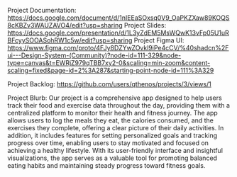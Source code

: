 Project Documentation: https://docs.google.com/document/d/1nIEEaSOxsq0V9_OaPKZXaw89KOQS8cKBZv3WAUZAVO4/edit?usp=sharing
Project Slides: https://docs.google.com/presentation/d/1L3yZdEM5MsWQwK13vFp05U1uRBFcyySOOASohRW1c5w/edit?usp=sharing
Project Figma UI: https://www.figma.com/proto/4FJy8DZYwZOvkl9iPe4cCV/%40shadcn%2Fui---Design-System-(Community)?node-id=111-329&node-type=canvas&t=EWRjZ979qTBB7xy2-0&scaling=min-zoom&content-scaling=fixed&page-id=2%3A287&starting-point-node-id=111%3A329

Project Backlog: https://github.com/users/qthenos/projects/3/views/1

Project Blurb: Our project is a comprehensive app designed to help users track their food and exercise data throughout the day, providing them with a centralized platform 
to monitor their health and fitness journey. The app allows users to log the meals they eat, the calories consumed, and the exercises they complete, offering a clear 
picture of their daily activities. In addition, it includes features for setting personalized goals and tracking progress over time, enabling users to stay motivated and 
focused on achieving a healthy lifestyle. With its user-friendly interface and insightful visualizations, the app serves as a valuable tool for promoting balanced eating 
habits and maintaining steady progress toward fitness goals.

